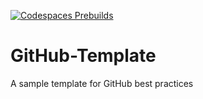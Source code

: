 [![Codespaces Prebuilds](https://github.com/reginakardusaite/GitHub-Template/actions/workflows/codespaces/create_codespaces_prebuilds/badge.svg)](https://github.com/reginakardusaite/GitHub-Template/actions/workflows/codespaces/create_codespaces_prebuilds)

# GitHub-Template
A sample template for GitHub best practices
